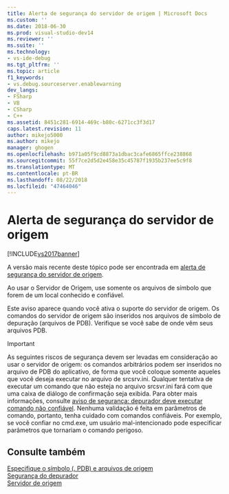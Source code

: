 ```yaml
---
title: Alerta de segurança do servidor de origem | Microsoft Docs
ms.custom: ''
ms.date: 2018-06-30
ms.prod: visual-studio-dev14
ms.reviewer: ''
ms.suite: ''
ms.technology:
- vs-ide-debug
ms.tgt_pltfrm: ''
ms.topic: article
f1_keywords:
- vs.debug.sourceserver.enablewarning
dev_langs:
- FSharp
- VB
- CSharp
- C++
ms.assetid: 8451c281-6914-469c-b80c-6271cc3f3d17
caps.latest.revision: 11
author: mikejo5000
ms.author: mikejo
manager: ghogen
ms.openlocfilehash: b971a05f9cd8873a1dbac3cafe6865ffce238868
ms.sourcegitcommit: 55f7ce2d5d2e458e35c45787f1935b237ee5c9f8
ms.translationtype: MT
ms.contentlocale: pt-BR
ms.lasthandoff: 08/22/2018
ms.locfileid: "47464046"
---
```

# <a name="source-server-security-alert"></a>Alerta de segurança do servidor de origem
[!INCLUDE[vs2017banner](../includes/vs2017banner.md)]

A versão mais recente deste tópico pode ser encontrada em [alerta de segurança do servidor de origem](https://docs.microsoft.com/visualstudio/debugger/source-server-security-alert).  
  
Ao usar o Servidor de Origem, use somente os arquivos de símbolo que forem de um local conhecido e confiável.  
  
 Este aviso aparece quando você ativa o suporte do servidor de origem. Os comandos do servidor de origem são inseridos nos arquivos de símbolo de depuração (arquivos de PDB). Verifique se você sabe de onde vêm seus arquivos PDB.  
  
> [!IMPORTANT]
>  As seguintes riscos de segurança devem ser levadas em consideração ao usar o servidor de origem: os comandos arbitrários podem ser inseridos no arquivo de PDB do aplicativo, de forma que você coloque somente aqueles que você deseja executar no arquivo de srcsrv.ini. Qualquer tentativa de executar um comando que não esteja no arquivo srcsvr.ini fará com que uma caixa de diálogo de confirmação seja exibida. Para obter mais informações, consulte [aviso de segurança: depurador deve executar comando não confiável](../debugger/security-warning-debugger-must-execute-untrusted-command.md). Nenhuma validação é feita em parâmetros de comando, portanto, tenha cuidado com comandos confiáveis. Por exemplo, se você confiar no cmd.exe, um usuário mal-intencionado pode especificar parâmetros que tornariam o comando perigoso.  
  
## <a name="see-also"></a>Consulte também  
 [Especifique o símbolo (. PDB) e arquivos de origem](../debugger/specify-symbol-dot-pdb-and-source-files-in-the-visual-studio-debugger.md)   
 [Segurança do depurador](../debugger/debugger-security.md)   
 [Servidor de origem](http://msdn.microsoft.com/library/windows/desktop/ms680641.aspx)



